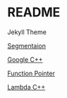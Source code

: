# README
Jekyll Theme 

[Segmentaion](https://nanonets.com/blog/semantic-image-segmentation-2020/)

[Google C++](https://google.github.io/styleguide/cppguide.html)

[Function Pointer](https://cpp.daynhauhoc.com/8/9-con-tr-ham/)

[Lambda C++](https://en.cppreference.com/w/cpp/language/lambda)


